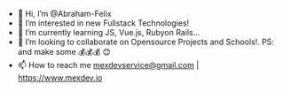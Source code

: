 - 👋 Hi, I’m @Abraham-Felix
- 👀 I’m interested in new Fullstack Technologies!
- 🌱 I’m currently learning JS, Vue.js, Rubyon Rails...
- 💞️ I’m looking to collaborate on Opensource Projects and Schools!. PS: and make some 💰💰💰 😊
- 📫 How to reach me mexdevservice@gmail.com | https://www.mexdev.io

<!---
Abraham-Felix/Abraham-Felix is a ✨ special ✨ repository because its `README.md` (this file) appears on your GitHub profile.
You can click the Preview link to take a look at your changes.
--->
